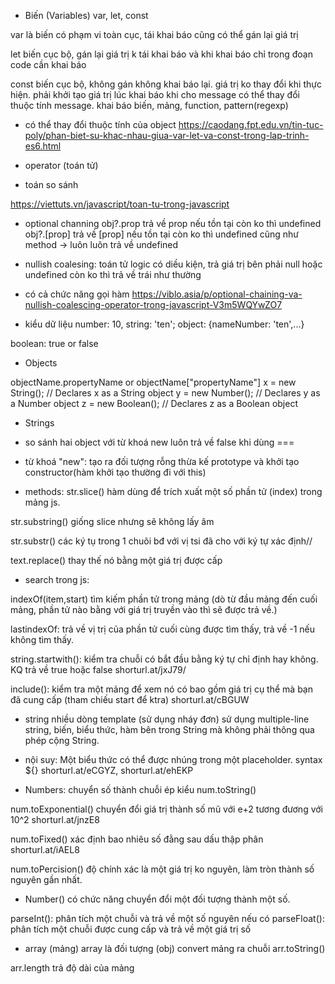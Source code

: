 * Biến (Variables)
var, let, const

var là biến có phạm vi toàn cục, tái khai báo cũng có thể gán lại giá trị 

let biến cục bộ, gán lại giá trị k tái khai báo và khi khai báo chỉ trong đoạn code cần khai báo 

const biến cục bộ, không gán không khai báo lại. giá trị ko thay đổi khi thực hiện. phải khởi tạo giá trị lúc khai báo khi cho message có thể thay đổi thuộc tính message. khai báo biến, mảng, function, pattern(regexp)
+ có thể thay đổi thuộc tính của object
https://caodang.fpt.edu.vn/tin-tuc-poly/phan-biet-su-khac-nhau-giua-var-let-va-const-trong-lap-trinh-es6.html


* operator (toán tử)

<!-- số học với gán
- số học: chia lấy nguyên /; chia lấy dư %
- gán: chia lấy nguyên xong gán /=; chia lấy dư xong gán %=
- toán tử logic: 
&& và
true: 2 giá trị true
false: 2 giá trị false hoặc 1 false, 1 true
|| hoặc là
true: 2 giá trị true, hoặc 1 false 1 true
false: 2 giá trị false, ho
!(not)
trả giá trị ngược lại -->

* toán so sánh

<!-- === giống hệt nhau
!= không bằng
== ép kiểu xảy ra trong khi so sánh còn === thì không cho kiểm tra toán hạng -->
https://viettuts.vn/javascript/toan-tu-trong-javascript


- optional channing 
obj?.prop trả về prop nếu tồn tại còn ko thì undefined
obj?.[prop]  trả về [prop] nếu tồn tại còn ko thì undefined
cũng như method
-> luôn luôn trả về undefined

- nullish coalesing: toán tử logic có diều kiện, trả giá trị bên phải null hoặc undefined còn ko thì trả về trái như thường

- có cả chức năng gọi hàm
https://viblo.asia/p/optional-chaining-va-nullish-coalescing-operator-trong-javascript-V3m5WQYwZO7

* kiểu dữ liệu
number: 10,
string: 'ten';
object: {nameNumber: 'ten',...}

boolean: true or false

* Objects

objectName.propertyName or objectName["propertyName"]
x = new String();        // Declares x as a String object
y = new Number();        // Declares y as a Number object
z = new Boolean();       // Declares z as a Boolean object

* Strings
- so sánh hai object  với từ khoá new luôn trả về false khi dùng ===
- từ khoá "new": tạo ra đối tượng rỗng thừa kế prototype và khởi tạo constructor(hàm khởi tạo thường đi với this)


- methods: 
str.slice()  hàm dùng để trích xuất một số phần tử (index) trong mảng js.

str.substring() giống slice nhưng sẽ không lấy âm

str.substr() các ký tụ trong 1 chuõi bđ với vị tsi đã cho với ký tự xác định//

text.replace() thay thế nó bằng một giá trị được cấp

- search trong js:

indexOf(item,start) tìm kiếm phần tử trong mảng (dò từ đầu mảng đến cuối mảng, phần tử nào bằng với giá trị truyền vào thì sẽ được trả về.)

lastindexOf: trả về vị trị của phần tử cuối cùng được tìm thấy, trả về -1 nếu không tìm thấy.

string.startwith(): kiểm tra chuỗi có bắt đầu bằng ký tự chỉ định hay không. KQ trả về true hoặc false shorturl.at/jxJ79/

 include(): kiểm tra một mảng để xem nó có bao gồm giá trị cụ thể mà bạn đã cung cấp (tham chiếu start để ktra) shorturl.at/cBGUW

 * string nhiều dòng template (sử dụng nháy đơn)
 sử dụng multiple-line string, biến, biểu thức, hàm bên trong String mà không phải thông qua phép cộng String.

- nội suy:
 Một biểu thức có thể được nhúng trong một placeholder. syntax ${} shorturl.at/eCGYZ, shorturl.at/ehEKP


* Numbers: chuyển số thành chuỗi ép kiểu num.toString()

num.toExponential() chuyển đổi giá trị thành số mũ với e+2 tương đương với 10^2 
shorturl.at/jnzE8

num.toFixed() xác định bao nhiêu số đằng sau dấu thập phân 
shorturl.at/iAEL8

num.toPercision() độ chính xác là một giá trị ko nguyên, làm tròn thành số nguyên gần nhất.

- Number() có chức năng chuyển đổi một đối tượng thành một số. 

parseInt(): phân tích một chuỗi và trả về một số nguyên nếu có
parseFloat(): phân tích một chuỗi được cung cấp và trả về một giá trị số


* array (mảng) array là đối tượng (obj)
convert mảng ra chuỗi arr.toString()

arr.length trả độ dài của mảng

